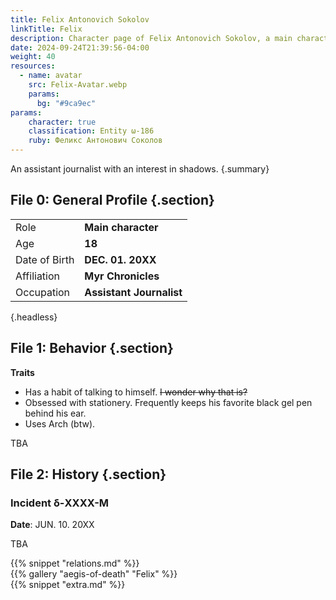 ```yaml
---
title: Felix Antonovich Sokolov
linkTitle: Felix
description: Character page of Felix Antonovich Sokolov, a main character in Aegis of Death
date: 2024-09-24T21:39:56-04:00
weight: 40
resources:
  - name: avatar
    src: Felix-Avatar.webp
    params:
      bg: "#9ca9ec"
params:
    character: true
    classification: Entity ω-186
    ruby: Феликс Антонович Соколов
---
```


An assistant journalist with an interest in shadows.
{.summary}

<!--more-->

<section class="info">

## File 0: General Profile {.section}

|               |                          |
| ------------- | ------------------------ |
| Role          | **Main character**       |
| Age           | **18**                   |
| Date of Birth | **DEC. 01. 20XX**        |
| Affiliation   | **Myr Chronicles**       |
| Occupation    | **Assistant Journalist** |
{.headless}

</section>
<section class="details">

## File 1: Behavior {.section}

**Traits**

- Has a habit of talking to himself. <s>I wonder why that is?</s>
- Obsessed with stationery. Frequently keeps his favorite black gel pen behind his ear.
- Uses Arch (btw).

TBA

</section>
<section class="history">

## File 2: History {.section}

### Incident δ-XXXX-M

**Date**: JUN. 10. 20XX

TBA

</section>
<section class="relations">
{{% snippet "relations.md" %}}
</section>
<section class="gallery">
{{% gallery "aegis-of-death" "Felix" %}}
</section>
<section class="extra">
{{% snippet "extra.md" %}}
</section>
